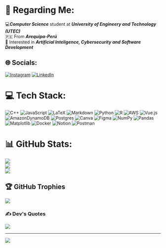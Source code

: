# 💫 Regarding Me:
💻<b><i>Computer Science</i></b> student at <b><i>University of Engineery and Technology (UTEC)</i></b><br> 🇵🇪  From <b><i>Arequipa-Perú</i></b><br>🚀 Interested in <b><i>Artificial Inteligence, Cybersecurity and Software Development</i></b><br>


## 🌐 Socials:
[![Instagram](https://img.shields.io/badge/Instagram-%23E4405F.svg?logo=Instagram&logoColor=white)](https://instagram.com/fabryzzio_mt) [![LinkedIn](https://img.shields.io/badge/LinkedIn-%230077B5.svg?logo=linkedin&logoColor=white)](https://linkedin.com/in/linkedin.com/in/fabryzzio-jossue-meza-torres-a3a853302) 

# 💻 Tech Stack:
![C++](https://img.shields.io/badge/c++-%2300599C.svg?style=for-the-badge&logo=c%2B%2B&logoColor=white) ![JavaScript](https://img.shields.io/badge/javascript-%23323330.svg?style=for-the-badge&logo=javascript&logoColor=%23F7DF1E) ![LaTeX](https://img.shields.io/badge/latex-%23008080.svg?style=for-the-badge&logo=latex&logoColor=white) ![Markdown](https://img.shields.io/badge/markdown-%23000000.svg?style=for-the-badge&logo=markdown&logoColor=white) ![Python](https://img.shields.io/badge/python-3670A0?style=for-the-badge&logo=python&logoColor=ffdd54) ![R](https://img.shields.io/badge/r-%23276DC3.svg?style=for-the-badge&logo=r&logoColor=white) ![AWS](https://img.shields.io/badge/AWS-%23FF9900.svg?style=for-the-badge&logo=amazon-aws&logoColor=white) ![Vue.js](https://img.shields.io/badge/vue.js-%2335495e.svg?style=for-the-badge&logo=vuedotjs&logoColor=%234FC08D) ![AmazonDynamoDB](https://img.shields.io/badge/Amazon%20DynamoDB-4053D6?style=for-the-badge&logo=Amazon%20DynamoDB&logoColor=white) ![Postgres](https://img.shields.io/badge/postgres-%23316192.svg?style=for-the-badge&logo=postgresql&logoColor=white) ![Canva](https://img.shields.io/badge/Canva-%2300C4CC.svg?style=for-the-badge&logo=Canva&logoColor=white) ![Figma](https://img.shields.io/badge/figma-%23F24E1E.svg?style=for-the-badge&logo=figma&logoColor=white) ![NumPy](https://img.shields.io/badge/numpy-%23013243.svg?style=for-the-badge&logo=numpy&logoColor=white) ![Pandas](https://img.shields.io/badge/pandas-%23150458.svg?style=for-the-badge&logo=pandas&logoColor=white) ![Matplotlib](https://img.shields.io/badge/Matplotlib-%23ffffff.svg?style=for-the-badge&logo=Matplotlib&logoColor=black) ![Docker](https://img.shields.io/badge/docker-%230db7ed.svg?style=for-the-badge&logo=docker&logoColor=white) ![Notion](https://img.shields.io/badge/Notion-%23000000.svg?style=for-the-badge&logo=notion&logoColor=white) ![Postman](https://img.shields.io/badge/Postman-FF6C37?style=for-the-badge&logo=postman&logoColor=white)
# 📊 GitHub Stats:
![](https://github-readme-stats.vercel.app/api?username=Fabryzzio-Meza-Torres&theme=dark&hide_border=false&include_all_commits=true&count_private=false)<br/>
![](https://github-readme-streak-stats.herokuapp.com/?user=Fabryzzio-Meza-Torres&theme=dark&hide_border=false)<br/>
![](https://github-readme-stats.vercel.app/api/top-langs/?username=Fabryzzio-Meza-Torres&theme=dark&hide_border=false&include_all_commits=true&count_private=false&layout=compact)

## 🏆 GitHub Trophies
![](https://github-profile-trophy.vercel.app/?username=Fabryzzio-Meza-Torres&theme=radical&no-frame=false&no-bg=true&margin-w=4)

### ✍️ Dev's Quotes
![](https://quotes-github-readme.vercel.app/api?type=horizontal&theme=radical)

---
[![](https://visitcount.itsvg.in/api?id=Fabryzzio-Meza-Torres&icon=2&color=4)](https://visitcount.itsvg.in)

<!-- Proudly created with GPRM ( https://gprm.itsvg.in ) -->
